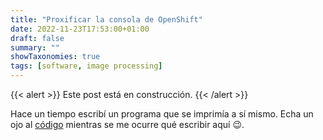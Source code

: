```yaml
---
title: "Proxificar la consola de OpenShift"
date: 2022-11-23T17:53:00+01:00
draft: false
summary: ""
showTaxonomies: true
tags: [software, image processing]
---
```


{{< alert >}}
Este post está en construcción.
{{< /alert >}}

Hace un tiempo escribí un programa que se imprimía a sí mismo. Echa un ojo
al [código](https://github.com/ibice/go-print-file) mientras se me ocurre
qué escribir aquí 😉.
